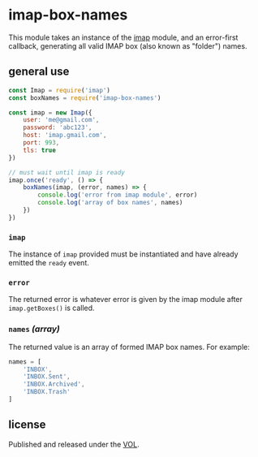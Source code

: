 # imap-box-names

This module takes an instance of the
[imap](https://github.com/mscdex/node-imap) module, and
an error-first callback, generating all valid IMAP
box (also known as "folder") names.

## general use

```js
const Imap = require('imap')
const boxNames = require('imap-box-names')

const imap = new Imap({
	user: 'me@gmail.com',
	password: 'abc123',
	host: 'imap.gmail.com',
	port: 993,
	tls: true
})

// must wait until imap is ready
imap.once('ready', () => {
	boxNames(imap, (error, names) => {
		console.log('error from imap module', error)
		console.log('array of box names', names)
	})
})
```

### `imap`

The instance of `imap` provided must be instantiated and
have already emitted the `ready` event.

### `error`

The returned error is whatever error is given by the imap
module after `imap.getBoxes()` is called.

### `names` *(array)*

The returned value is an array of formed IMAP box names. For
example:

```js
names = [
	'INBOX',
	'INBOX.Sent',
	'INBOX.Archived',
	'INBOX.Trash'
]
```

## license

Published and released under the [VOL](http://veryopenlicense.com).
